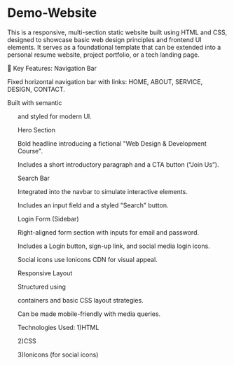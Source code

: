 # Demo-Website
This is a responsive, multi-section static website built using HTML and CSS, designed to showcase basic web design principles and frontend UI elements. It serves as a foundational template that can be extended into a personal resume website, project portfolio, or a tech landing page.

🔹 Key Features:
Navigation Bar

Fixed horizontal navigation bar with links: HOME, ABOUT, SERVICE, DESIGN, CONTACT.

Built with semantic <ul> and styled for modern UI.

Hero Section

Bold headline introducing a fictional "Web Design & Development Course".

Includes a short introductory paragraph and a CTA button (“Join Us”).

Search Bar

Integrated into the navbar to simulate interactive elements.

Includes an input field and a styled "Search" button.

Login Form (Sidebar)

Right-aligned form section with inputs for email and password.

Includes a Login button, sign-up link, and social media login icons.

Social icons use Ionicons CDN for visual appeal.

Responsive Layout

Structured using <div> containers and basic CSS layout strategies.

Can be made mobile-friendly with media queries.



Technologies Used:
  1)HTML

  2)CSS

  3)Ionicons (for social icons)

